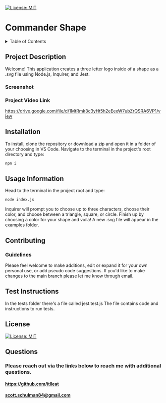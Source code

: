 [![License: MIT](https://img.shields.io/badge/License-MIT-blue.svg)](https://opensource.org/licenses/MIT "Click to view the MIT License on opensource.org")

# Commander Shape

<details>
  <summary>Table of Contents</summary>
  <ol>
  <li><a href="#project-description">Project Description</a></li>
  <li><a href="#installation">Installation</a></li>
    <li><a href="#usage-information">Usage</a></li>
    <li><a href="#contributing">Contributing</a></li>
    <li><a href="#test-instructions">Testing</a></li>
    <li><a href="#license">License</a></li>
    <li><a href="#questions">Questions</a></li>
  </ol>
</details>

## Project Description

Welcome! This application creates a three letter logo inside of a shape as a .svg file using Node.js, Inquirer, and Jest.

### Screenshot

### Project Video Link

https://drive.google.com/file/d/1MtRmk3c3yHt5h2eEeeW7ubZrQSRA6VP1/view

## Installation

To install, clone the repository or download a zip and open it in a folder of your choosing in VS Code. Navigate to the terminal in the project's root directory and type:

```bash
npm i
```

## Usage Information

Head to the terminal in the project root and type:

```bash
node index.js
```

Inquirer will prompt you to choose up to three characters, choose their color, and choose between a triangle, square, or circle. Finish up by choosing a color for your shape and voila! A new .svg file will appear in the examples folder.

## Contributing

### Guidelines

Please feel welcome to make additions, edit or expand it for your own personal use, or add pseudo code suggestions. If you'd like to make changes to the main branch please let me know through email.

## Test Instructions

In the tests folder there's a file called jest.test.js The file contains code and instructions to run tests.

## License

[![License: MIT](https://img.shields.io/badge/License-MIT-blue.svg)](https://opensource.org/licenses/MIT "Click to view the MIT License on opensource.org")

## Questions

### Please reach out via the links below to reach me with additional questions.

#### https://github.com/itlleat

#### scott.schulman84@gmail.com
